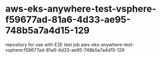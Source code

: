 # aws-eks-anywhere-test-vsphere-f59677ad-81a6-4d33-ae95-748b5a7a4d15-129
repository for use with E2E test job aws-eks-anywhere-test-vsphere:f59677ad-81a6-4d33-ae95-748b5a7a4d15-129
